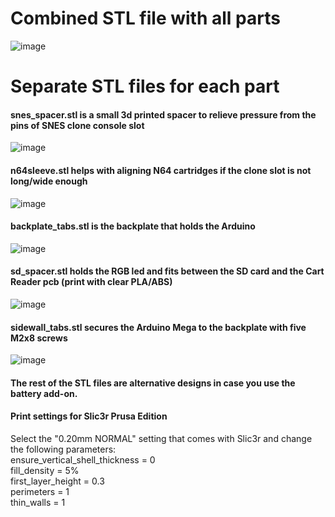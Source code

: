 # Combined STL file with all parts      

![image](https://dl.dropboxusercontent.com/s/4remnau0kni660i/combined_no_tabs.png?dl=1)   

# Separate STL files for each part    

#### snes_spacer.stl is a small 3d printed spacer to relieve pressure from the pins of SNES clone console slot   

![image](https://dl.dropboxusercontent.com/s/07slhy8pi9ujiri/snes_spacer.png?dl=1)   

#### n64sleeve.stl helps with aligning N64 cartridges if the clone slot is not long/wide enough   
![image](https://dl.dropboxusercontent.com/s/s6jxobazww3sm81/n64sleeve.png?dl=1)   

#### backplate_tabs.stl is the backplate that holds the Arduino    

![image](https://dl.dropboxusercontent.com/s/01v4d28lzbp1ue4/backplate16.png?dl=1)    

#### sd_spacer.stl holds the RGB led and fits between the SD card and the Cart Reader pcb (print with clear PLA/ABS)    

![image](https://dl.dropboxusercontent.com/s/2nujdtcrzvrh7hg/sd_spacer.png?dl=1)  

#### sidewall_tabs.stl secures the Arduino Mega to the backplate with five M2x8 screws    

![image](https://dl.dropboxusercontent.com/s/p7v2l37f1c130b4/sidewall.png?dl=1)  

#### The rest of the STL files are alternative designs in case you use the battery add-on.    

#### Print settings for Slic3r Prusa Edition     
Select the "0.20mm NORMAL" setting that comes with Slic3r and change the following parameters:    
ensure_vertical_shell_thickness = 0     
fill_density = 5%    
first_layer_height = 0.3    
perimeters = 1    
thin_walls = 1    

